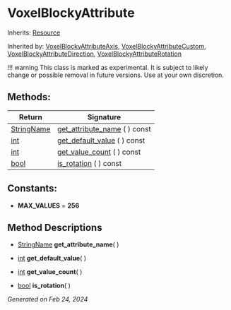 # VoxelBlockyAttribute

Inherits: [Resource](https://docs.godotengine.org/en/stable/classes/class_resource.html)

Inherited by: [VoxelBlockyAttributeAxis](VoxelBlockyAttributeAxis.md), [VoxelBlockyAttributeCustom](VoxelBlockyAttributeCustom.md), [VoxelBlockyAttributeDirection](VoxelBlockyAttributeDirection.md), [VoxelBlockyAttributeRotation](VoxelBlockyAttributeRotation.md)

!!! warning
    This class is marked as experimental. It is subject to likely change or possible removal in future versions. Use at your own discretion.


## Methods: 


Return                                                                              | Signature                                             
----------------------------------------------------------------------------------- | ------------------------------------------------------
[StringName](https://docs.godotengine.org/en/stable/classes/class_stringname.html)  | [get_attribute_name](#i_get_attribute_name) ( ) const 
[int](https://docs.godotengine.org/en/stable/classes/class_int.html)                | [get_default_value](#i_get_default_value) ( ) const   
[int](https://docs.godotengine.org/en/stable/classes/class_int.html)                | [get_value_count](#i_get_value_count) ( ) const       
[bool](https://docs.godotengine.org/en/stable/classes/class_bool.html)              | [is_rotation](#i_is_rotation) ( ) const               
<p></p>

## Constants: 

- <span id="i_MAX_VALUES"></span>**MAX_VALUES** = **256**

## Method Descriptions

- [StringName](https://docs.godotengine.org/en/stable/classes/class_stringname.html)<span id="i_get_attribute_name"></span> **get_attribute_name**( ) 


- [int](https://docs.godotengine.org/en/stable/classes/class_int.html)<span id="i_get_default_value"></span> **get_default_value**( ) 


- [int](https://docs.godotengine.org/en/stable/classes/class_int.html)<span id="i_get_value_count"></span> **get_value_count**( ) 


- [bool](https://docs.godotengine.org/en/stable/classes/class_bool.html)<span id="i_is_rotation"></span> **is_rotation**( ) 


_Generated on Feb 24, 2024_
